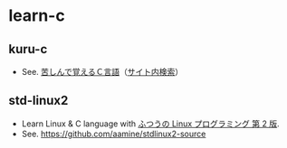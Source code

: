 # learn-c

## kuru-c

- See. [苦しんで覚えるＣ言語](https://9cguide.appspot.com/)（[サイト内検索](https://www.google.com/?as_sitesearch=https://9cguide.appspot.com/)）

## std-linux2

- Learn Linux & C language with [ふつうの Linux プログラミング 第 2 版](https://www.amazon.co.jp/dp/4797386479/).
- See. https://github.com/aamine/stdlinux2-source
